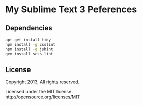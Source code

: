 # My Sublime Text 3 Peferences #

## Dependencies ##

```bash
apt-get install tidy
npm install -g csslint
npm install -g jshint
gem install scss-lint
```

## License ##

Copyright 2013, All rights reserved.

Licensed under the MIT license:  
<http://opensource.org/licenses/MIT>
